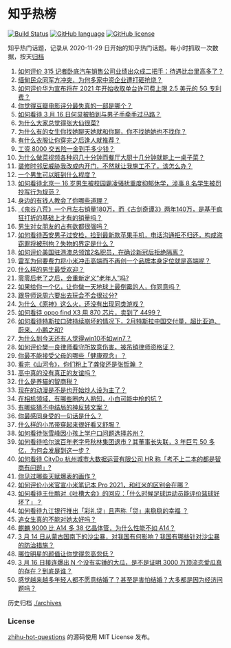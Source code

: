 # 知乎热榜
[![Build Status](https://github.com/ToWeLong/zhihu-hot-questions/workflows/CI/badge.svg)](https://github.com/ToWeLong/zhihu-hot-questions/actions)
[![GitHub language](https://img.shields.io/badge/language-golang-orange.svg)](https://golang.org/)
[![GitHub license](https://img.shields.io/github/license/ToWeLong/zhihu-hot-questions)](https://github.com/ToWeLong/zhihu-hot-questions/blob/main/LICENSE)

知乎热门话题，记录从 2020-11-29 日开始的知乎热门话题。每小时抓取一次数据，按天[归档](./archives)

<!-- BEGIN -->

1. [如何评价 315 记者卧底汽车销售公司业绩出众成二把手：待遇比台里高多了？](https://www.zhihu.com/question/449678180)
1. [缅甸民众同军方冲突，为何多家中资企业遭打砸抢烧？](https://www.zhihu.com/question/449644684)
1. [如何评价华为宣布将在 2021 年开始收取单台许可费上限 2.5 美元的 5G 专利费？](https://www.zhihu.com/question/449679560)
1. [你觉得豆瓣电影评分最失真的一部是哪个？](https://www.zhihu.com/question/346658239)
1. [如何看待 3 月 16 日何炅被拍到与男子手牵手过马路？](https://www.zhihu.com/question/449585882)
1. [为什么大家总觉得张大仙很菜?](https://www.zhihu.com/question/384371807)
1. [为什么有的女生你找她聊天她就和你聊，你不找她她也不找你？](https://www.zhihu.com/question/438373759)
1. [有什么衣服让你穿完之后逢人就推荐？](https://www.zhihu.com/question/368860490)
1. [工资 8000 交五险一金到手多少钱？](https://www.zhihu.com/question/372675379)
1. [为什么做菜视频各种闷几十分钟而餐厅大厨十几分钟就能上一桌子菜？](https://www.zhihu.com/question/387166677)
1. [装修时邻居威胁我改成内开门，不然就让我施工不了，该怎么办？](https://www.zhihu.com/question/448288202)
1. [一个男生可以脏到什么程度？](https://www.zhihu.com/question/270616337)
1. [如何看待北京一 16 岁男生被校园霸凌骚扰重度抑郁休学，涉事 8 名学生被罚抄写行为规范？](https://www.zhihu.com/question/449615368)
1. [身边的有钱人教会了你哪些道理？](https://www.zhihu.com/question/430653175)
1. [《鬼谷八荒》一个月左右销量180万，而《古剑奇谭3》两年140万，是基于疯狂打折的基础上才有的销量吗？](https://www.zhihu.com/question/448196510)
1. [男生对女朋友的占有欲都很强吗？](https://www.zhihu.com/question/332142062)
1. [如何看待西安男子过安检，捡到最新款苹果手机，电话沟通拒不归还，构成盗窃罪将被刑拘？失物的界定是什么？](https://www.zhihu.com/question/449610717)
1. [如何评价美国驻港澳总领馆2名职员，在确诊新冠后拒绝隔离？](https://www.zhihu.com/question/449472975)
1. [雷军为何要费力将小米冲击高端而不再创一个品牌本身定位就是高端呢？](https://www.zhihu.com/question/448976877)
1. [什么样的男生最受欢迎？](https://www.zhihu.com/question/30311473)
1. [零零后老了之后，会重新定义“老年人”吗?](https://www.zhihu.com/question/449162702)
1. [如果给你一个亿，让你做一天地球上最倒霉的人，你同意吗？](https://www.zhihu.com/question/393195089)
1. [跟导师说周六要出去玩会不会很过分?](https://www.zhihu.com/question/448978057)
1. [为什么《原神》这么火，还没有出现同类游戏？](https://www.zhihu.com/question/448872686)
1. [如何看待 oppo find X3 用 870 芯片，卖到了 4499？](https://www.zhihu.com/question/448824396)
1. [如何看待特斯拉口碑持续崩坏的情况下，2月特斯拉中国交付量，超比亚迪、蔚来、小鹏之和?](https://www.zhihu.com/question/448590405)
1. [为什么到今天还有人觉得win10不如win7？](https://www.zhihu.com/question/449255026)
1. [如何评价樊一良律师看守所故意伤害，被吊销律师资格证？](https://www.zhihu.com/question/449488446)
1. [你最不能接受父母的哪些「健康观念」？](https://www.zhihu.com/question/448915301)
1. [看完《山河令》，你们粉上了龚俊还是张哲瀚 ？](https://www.zhihu.com/question/449243255)
1. [高中真的没有真正的友谊吗？](https://www.zhihu.com/question/440800403)
1. [什么是养猫的智商税？](https://www.zhihu.com/question/445480922)
1. [现在的动漫是不是也开始炒人设为主了？](https://www.zhihu.com/question/449250632)
1. [在相机领域，有哪些圈内人熟知，小白可能中枪的坑？](https://www.zhihu.com/question/447567781)
1. [有哪些猜不中结局的神反转文案？](https://www.zhihu.com/question/440291385)
1. [你最感同身受的一句话是什么？](https://www.zhihu.com/question/446459699)
1. [什么样的小吊带穿起来很好看又舒服？](https://www.zhihu.com/question/446715939)
1. [如何看待张雪峰因小孩上学户口问题选择苏州？](https://www.zhihu.com/question/449231456)
1. [如何看待哈尔滨百年老字号秋林集团退市？其董事长失联，3 年巨亏 50 多亿，为何会发展到这一步？](https://www.zhihu.com/question/448970133)
1. [如何看待 CityDo 杭州城市大数据运营有限公司 HR 称「考不上二本的都是智商有问题」?](https://www.zhihu.com/question/449638182)
1. [你见过哪些天赋爆表的画作？](https://www.zhihu.com/question/319668489)
1. [如何评价小米官宣小米笔记本 Pro 2021，和红米的区别会在哪？](https://www.zhihu.com/question/449610285)
1. [如何看待王仕鹏对《吐槽大会》的回应：「什么时候足球运动员能评价篮球好坏了」？](https://www.zhihu.com/question/449601303)
1. [如何看待九江银行推出「彩礼贷」且声称「贷」来稳稳的幸福 ？](https://www.zhihu.com/question/449598282)
1. [追女生真的不能对她太好吗？](https://www.zhihu.com/question/435541311)
1. [麒麟 9000 比 A14 多 38 亿晶体管，为什么性能不如 A14？](https://www.zhihu.com/question/448965635)
1. [3 月 14 日从蒙古国南下的沙尘暴，对我国有何影响？我国有哪些针对沙尘暴的防治措施？](https://www.zhihu.com/question/449452410)
1. [哪位明星的颜值让你觉得忽高忽低？](https://www.zhihu.com/question/445285593)
1. [3 月 16 日接连爆出 N 个没有实锤的大瓜，是不是证明 3000 万顶流恋爱瓜真的存在？到底是谁？](https://www.zhihu.com/question/449640992)
1. [感觉越来越多年轻人都不愿意结婚了？甚至是害怕结婚？大多都是因为经济问题吗？](https://www.zhihu.com/question/448650271)

<!-- END -->

历史归档 [./archives](./archives)


### License
[zhihu-hot-questions](https://github.com/towelong/zhihu-hot-questions) 的源码使用 MIT License 发布。